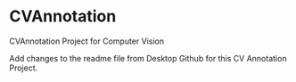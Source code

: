 # CVAnnotation
CVAnnotation Project for Computer Vision

Add changes to the readme file from Desktop Github for this CV Annotation Project.

